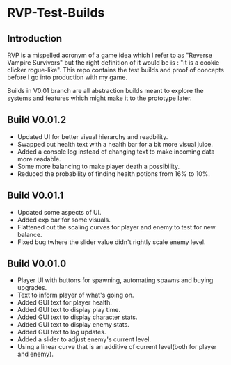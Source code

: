# RVP-Test-Builds
## Introduction
RVP is a mispelled acronym of a game idea which I refer to as "Reverse Vampire Survivors" but the right definition of it would be is : "It is a  cookie clicker rogue-like". This repo contains the test builds and proof of concepts before I go into production with my game.

Builds in V0.01 branch are all abstraction builds meant to explore the systems and features which might make it to the prototype later.

## Build V0.01.2
- Updated UI for better visual hierarchy and readbility.
- Swapped out health text with a health bar for a bit more visual juice.
- Added a console log instead of changing text to make incoming data more readable.
- Some more balancing to make player death a possibility.
- Reduced the probability of finding health potions from 16% to 10%.

## Build V0.01.1
- Updated some aspects of UI.
- Added exp bar for some visuals.
- Flattened out the scaling curves for player and enemy to test for new balance.
- Fixed bug twhere the slider value didn't rightly scale enemy level.

## Build V0.01.0
- Player UI with buttons for spawning, automating spawns and buying upgrades.
- Text to inform player of what's going on.
- Added GUI text for player health.
- Added GUI text to display play time.
- Added GUI text to display character stats.
- Added GUI text to display enemy stats.
- Added GUI text to log updates.
- Added a slider to adjust enemy's current level.
- Using a linear curve that is an additive of current level(both for player and enemy).

